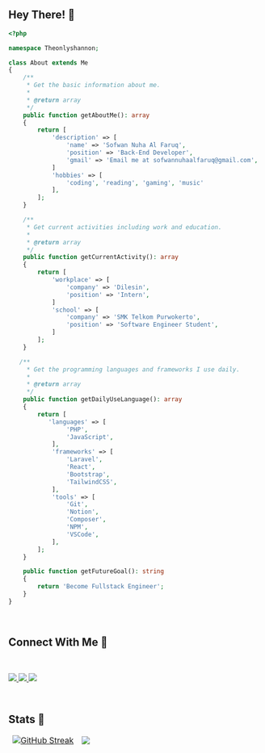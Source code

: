 ## Hey There! 👋
```php
<?php

namespace Theonlyshannon;

class About extends Me
{
    /**
     * Get the basic information about me.
     *
     * @return array
     */
    public function getAboutMe(): array
    {
        return [
            'description' => [
                'name' => 'Sofwan Nuha Al Faruq',
                'position' => 'Back-End Developer',         
                'gmail' => 'Email me at sofwannuhaalfaruq@gmail.com',              
            ]
            'hobbies' => [
                'coding', 'reading', 'gaming', 'music'
            ],
        ];
    }

    /**
     * Get current activities including work and education.
     *
     * @return array
     */
    public function getCurrentActivity(): array
    {
        return [
            'workplace' => [
                'company' => 'Dilesin',
                'position' => 'Intern',         
            ]
            'school' => [
                'company' => 'SMK Telkom Purwokerto',
                'position' => 'Software Engineer Student',         
            ]
        ];
    }

   /**
     * Get the programming languages and frameworks I use daily.
     *
     * @return array
     */
    public function getDailyUseLanguage(): array
    {
        return [
           'languages' => [
                'PHP',
                'JavaScript',
            ],
            'frameworks' => [
                'Laravel',
                'React',
                'Bootstrap',
                'TailwindCSS',
            ],
            'tools' => [
                'Git',
                'Notion',
                'Composer',
                'NPM',
                'VSCode',
            ],
        ];
    }

    public function getFutureGoal(): string
    {
        return 'Become Fullstack Engineer';
    }
}
```
<br/>

## Connect With Me 🤗
<br/>
<p align="left">
    <a href="https://skillicons.dev">
        <img src="https://skillicons.dev/icons?i=gmail" />
    </a>
    <a href="https://www.linkedin.com/in/sofwan-nuha-al-faruq-5a595b269">
        <img src="https://skillicons.dev/icons?i=linkedin" />
    </a>
    <a href="https://www.instagram.com/lynx3321.img">
        <img src="https://skillicons.dev/icons?i=instagram" />
    </a>
</p>
<br/>

<!--

## Tech Stack 💫
<p align="left">
    <h3>Technology</h3>
  <a href="#">
    <img src="https://skillicons.dev/icons?i=laravel,react,nextjs,express,bootstrap,tailwind,html,css,js,git,github,nodejs,mysql" />
  </a>
    <h3>Tools</h3>
  <a href="#">
    <img src="https://skillicons.dev/icons?i=vscode,visualstudio,discord,notion" />
  </a>
</p>
<br/>

-->

## Stats 🦄

<table align="center" border="0" cellpadding="0" cellspacing="0">
  <thead>
    <tr>
      <td>
            <a href="https://git.io/streak-stats">
                <img src="https://github-readme-streak-stats.herokuapp.com?user=theonlyshannon&theme=transparent&hide_border=true&border_radius=6" alt="GitHub Streak" />
            </a>
      </td>
      <td>
        <img align="center" src="https://github-readme-stats.vercel.app/api?username=theonlyshannon&show_icons=true&theme=transparent&hide_border=true" />
      </td>
    </tr>
  </thead>
</table>

<!-- ## 🗂️ Highlight Projects

<a href="https://github.com/dikaproject/social-media-apps.git">
  <img align="center" src="https://github-readme-stats.vercel.app/api/pin/?username=dikaproject&repo=social-media-apps&show_icons=true&line_height=27&title_color=6aa6f8&text_color=8a919a&icon_color=6aa6f8&bg_color=22272e"/>
</a>

<a href="https://github.com/theonlyshannon/slicing-bootstrap.git">
  <img align="center" src="https://github-readme-stats.vercel.app/api/pin/?username=theonlyshannon&repo=slicing-bootstrap&show_icons=true&line_height=27&title_color=6aa6f8&text_color=8a919a&icon_color=6aa6f8&bg_color=22272e"/>
</a>
-->





